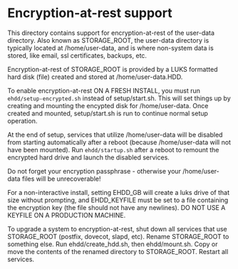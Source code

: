 # Encryption-at-rest support

This directory contains support for encryption-at-rest of the
user-data directory. Also known as STORAGE_ROOT, the user-data
directory is typically located at /home/user-data, and is where
non-system data is stored, like email, ssl certificates, backups, etc.

Encryption-at-rest of STORAGE_ROOT is provided by a LUKS formatted
hard disk (file) created and stored at /home/user-data.HDD.

To enable encryption-at-rest ON A FRESH INSTALL, you must run
`ehdd/setup-encrypted.sh` instead of setup/start.sh. This will set
things up by creating and mounting the encypted disk for
/home/user-data. Once created and mounted, setup/start.sh is run to
continue normal setup operation.

At the end of setup, services that utilize /home/user-data will be
disabled from starting automatically after a reboot (because
/home/user-data will not have been mounted). Run `ehdd/startup.sh`
after a reboot to remount the encrypted hard drive and launch the
disabled services.

Do not forget your encryption passphrase - otherwise your
/home/user-data files will be unrecoverable!

For a non-interactive install, setting EHDD_GB will create a luks
drive of that size without prompting, and EHDD_KEYFILE must be set to
a file containing the encryption key (the file should not have any
newlines). DO NOT USE A KEYFILE ON A PRODUCTION MACHINE.

To upgrade a system to encryption-at-rest, shut down all services that
use STORAGE_ROOT (postfix, dovecot, slapd, etc). Rename STORAGE_ROOT
to something else. Run ehdd/create_hdd.sh, then ehdd/mount.sh. Copy or
move the contents of the renamed directory to STORAGE_ROOT. Restart
all services.
